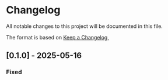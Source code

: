 # Changelog

All notable changes to this project will be documented in this file.

The format is based on [Keep a Changelog](https://keepachangelog.com/en/1.1.0/),

<!--
## [Unreleased]
### Added
### Changed
### Deprecated
### Removed
### Fixed
### Security
-->

## [0.1.0] - 2025-05-16

### Fixed
